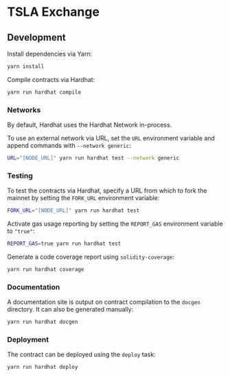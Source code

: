 # TSLA Exchange

## Development

Install dependencies via Yarn:

```bash
yarn install
```

Compile contracts via Hardhat:

```bash
yarn run hardhat compile
```

### Networks

By default, Hardhat uses the Hardhat Network in-process.

To use an external network via URL, set the `URL` environment variable and append commands with `--network generic`:

```bash
URL="[NODE_URL]" yarn run hardhat test --network generic
```

### Testing

To test the contracts via Hardhat, specify a URL from which to fork the mainnet by setting the `FORK_URL` environment variable:

```bash
FORK_URL="[NODE_URL]" yarn run hardhat test
```

Activate gas usage reporting by setting the `REPORT_GAS` environment variable to `"true"`:

```bash
REPORT_GAS=true yarn run hardhat test
```

Generate a code coverage report using `solidity-coverage`:

```bash
yarn run hardhat coverage
```

### Documentation

A documentation site is output on contract compilation to the `docgen` directory.  It can also be generated manually:

```bash
yarn run hardhat docgen
```

### Deployment

The contract can be deployed using the `deploy` task:

```bash
yarn run hardhat deploy
```
